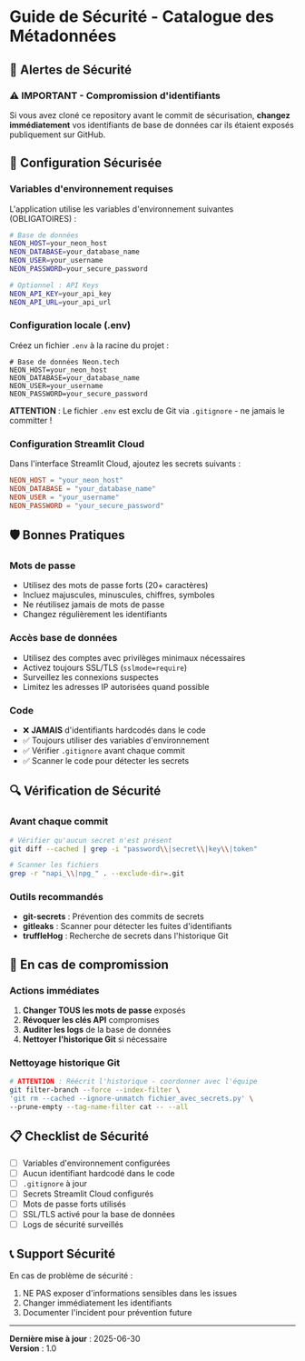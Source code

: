 # Guide de Sécurité - Catalogue des Métadonnées

## 🚨 Alertes de Sécurité

### ⚠️ IMPORTANT - Compromission d'identifiants
Si vous avez cloné ce repository avant le commit de sécurisation, **changez immédiatement** vos identifiants de base de données car ils étaient exposés publiquement sur GitHub.

## 🔐 Configuration Sécurisée

### Variables d'environnement requises

L'application utilise les variables d'environnement suivantes (OBLIGATOIRES) :

```bash
# Base de données
NEON_HOST=your_neon_host
NEON_DATABASE=your_database_name  
NEON_USER=your_username
NEON_PASSWORD=your_secure_password

# Optionnel : API Keys
NEON_API_KEY=your_api_key
NEON_API_URL=your_api_url
```

### Configuration locale (.env)

Créez un fichier `.env` à la racine du projet :

```env
# Base de données Neon.tech
NEON_HOST=your_neon_host
NEON_DATABASE=your_database_name
NEON_USER=your_username
NEON_PASSWORD=your_secure_password
```

**ATTENTION** : Le fichier `.env` est exclu de Git via `.gitignore` - ne jamais le committer !

### Configuration Streamlit Cloud

Dans l'interface Streamlit Cloud, ajoutez les secrets suivants :

```toml
NEON_HOST = "your_neon_host"
NEON_DATABASE = "your_database_name"
NEON_USER = "your_username"
NEON_PASSWORD = "your_secure_password"
```

## 🛡️ Bonnes Pratiques

### Mots de passe
- Utilisez des mots de passe forts (20+ caractères)
- Incluez majuscules, minuscules, chiffres, symboles
- Ne réutilisez jamais de mots de passe
- Changez régulièrement les identifiants

### Accès base de données
- Utilisez des comptes avec privilèges minimaux nécessaires
- Activez toujours SSL/TLS (`sslmode=require`)
- Surveillez les connexions suspectes
- Limitez les adresses IP autorisées quand possible

### Code
- ❌ **JAMAIS** d'identifiants hardcodés dans le code
- ✅ Toujours utiliser des variables d'environnement
- ✅ Vérifier `.gitignore` avant chaque commit
- ✅ Scanner le code pour détecter les secrets

## 🔍 Vérification de Sécurité

### Avant chaque commit
```bash
# Vérifier qu'aucun secret n'est présent
git diff --cached | grep -i "password\\|secret\\|key\\|token"

# Scanner les fichiers
grep -r "napi_\\|npg_" . --exclude-dir=.git
```

### Outils recommandés
- **git-secrets** : Prévention des commits de secrets
- **gitleaks** : Scanner pour détecter les fuites d'identifiants
- **truffleHog** : Recherche de secrets dans l'historique Git

## 🚨 En cas de compromission

### Actions immédiates
1. **Changer TOUS les mots de passe** exposés
2. **Révoquer les clés API** compromises
3. **Auditer les logs** de la base de données
4. **Nettoyer l'historique Git** si nécessaire

### Nettoyage historique Git
```bash
# ATTENTION : Réécrit l'historique - coordonner avec l'équipe
git filter-branch --force --index-filter \
'git rm --cached --ignore-unmatch fichier_avec_secrets.py' \
--prune-empty --tag-name-filter cat -- --all
```

## 📋 Checklist de Sécurité

- [ ] Variables d'environnement configurées
- [ ] Aucun identifiant hardcodé dans le code
- [ ] `.gitignore` à jour
- [ ] Secrets Streamlit Cloud configurés
- [ ] Mots de passe forts utilisés
- [ ] SSL/TLS activé pour la base de données
- [ ] Logs de sécurité surveillés

## 📞 Support Sécurité

En cas de problème de sécurité :
1. NE PAS exposer d'informations sensibles dans les issues
2. Changer immédiatement les identifiants
3. Documenter l'incident pour prévention future

---

**Dernière mise à jour** : 2025-06-30  
**Version** : 1.0 